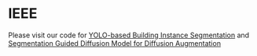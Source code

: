 # IEEE

Please visit our code for [YOLO-based Building Instance Segmentation](https://github.com/yjwong1999/RSBuildingExtraction) and [Segmentation Guided Diffusion Model for Diffusion Augmentation](https://github.com/yjwong1999/RSGuidedDiffusion)
